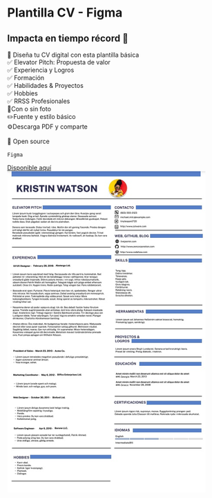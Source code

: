 # Plantilla CV - Figma
## Impacta en tiempo récord 🚀
🎨 Diseña tu CV digital con esta plantilla básica<br/>
✅ Elevator Pitch: Propuesta de valor<br/>
✅ Experiencia y Logros<br/>
✅ Formación<br/>
✅ Habilidades & Proyectos<br/>
✅ Hobbies<br/>
✅ RRSS Profesionales<br/>
📸Con o sin foto<br/>
✏️Fuente y estilo básico<br/>
⚙️Descarga PDF y comparte<br/>
<br/>
🤩 Open source
<br/>
```
Figma
```

<a target="_blank" href="https://www.figma.com/file/WgCTmMpgCJjKBQExhkVQP8/CV-Template" title="Figma Resume / CV">Disponible aquí</a>
<br/>
![figma portfolio](./figma-cv-template.jpg "figma cv")
